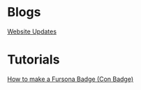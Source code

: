 # Blogs

[Website Updates](https://titusstudiosmediagroup.github.io/updates)


# Tutorials

[How to make a Fursona Badge (Con Badge)](https://titusstudiosmediagroup.github.io/content/uploads/2019/badge-guide)

